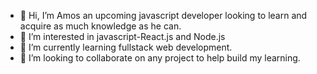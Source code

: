 - 👋 Hi, I’m Amos an upcoming javascript developer looking to learn and acquire as much knowledge as he can.
- 👀 I’m interested in javascript-React.js and Node.js
- 🌱 I’m currently learning fullstack web development.
- 💞️ I’m looking to collaborate on any project to help build my learning.

<!---
Seigfried-A/Seigfried-A is a ✨ special ✨ repository because its `README.md` (this file) appears on your GitHub profile.
You can click the Preview link to take a look at your changes.
--->
